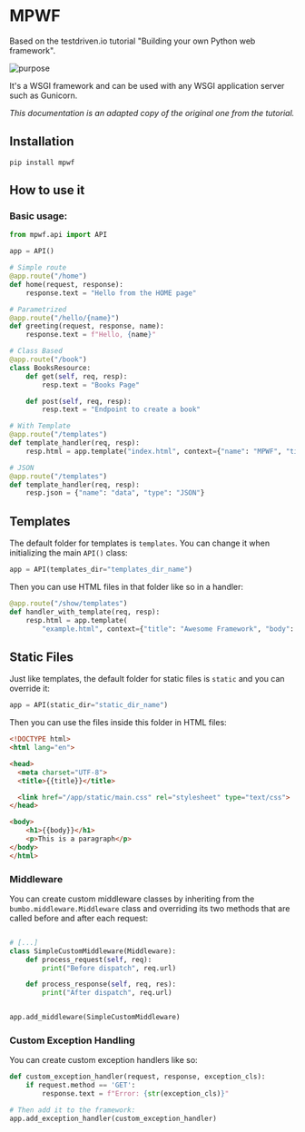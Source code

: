 # MPWF



Based on the testdriven.io tutorial "Building your own Python web framework".

![purpose](https://img.shields.io/badge/purpose-education-green.svg)


It's a WSGI framework and can be used with any WSGI application server such as Gunicorn.

*This documentation is an adapted copy of the original one from the tutorial.*

## Installation

```shell
pip install mpwf
```

## How to use it

### Basic usage:

```python
from mpwf.api import API

app = API()

# Simple route
@app.route("/home")
def home(request, response):
    response.text = "Hello from the HOME page"

# Parametrized 
@app.route("/hello/{name}")
def greeting(request, response, name):
    response.text = f"Hello, {name}"

# Class Based 
@app.route("/book")
class BooksResource:
    def get(self, req, resp):
        resp.text = "Books Page"

    def post(self, req, resp):
        resp.text = "Endpoint to create a book"

# With Template  
@app.route("/templates")
def template_handler(req, resp):
    resp.html = app.template("index.html", context={"name": "MPWF", "title": "A title"})

# JSON  
@app.route("/templates")
def template_handler(req, resp):
    resp.json = {"name": "data", "type": "JSON"}
```

## Templates

The default folder for templates is `templates`. You can change it when initializing the main `API()` class:

```python
app = API(templates_dir="templates_dir_name")
```

Then you can use HTML files in that folder like so in a handler:

```python
@app.route("/show/templates")
def handler_with_template(req, resp):
    resp.html = app.template(
        "example.html", context={"title": "Awesome Framework", "body": "welcome to the future!"})
```

## Static Files

Just like templates, the default folder for static files is `static` and you can override it:

```python
app = API(static_dir="static_dir_name")
```

Then you can use the files inside this folder in HTML files:

```html
<!DOCTYPE html>
<html lang="en">

<head>
  <meta charset="UTF-8">
  <title>{{title}}</title>

  <link href="/app/static/main.css" rel="stylesheet" type="text/css">
</head>

<body>
    <h1>{{body}}</h1>
    <p>This is a paragraph</p>
</body>
</html>
```

### Middleware

You can create custom middleware classes by inheriting from the `bumbo.middleware.Middleware` class and overriding its two methods
that are called before and after each request:

```python

# [...]
class SimpleCustomMiddleware(Middleware):
    def process_request(self, req):
        print("Before dispatch", req.url)

    def process_response(self, req, res):
        print("After dispatch", req.url)


app.add_middleware(SimpleCustomMiddleware)
```

### Custom Exception Handling

You can create custom exception handlers like so:

```python
def custom_exception_handler(request, response, exception_cls):
    if request.method == 'GET':
        response.text = f"Error: {str(exception_cls)}"

# Then add it to the framework: 
app.add_exception_handler(custom_exception_handler) 
```